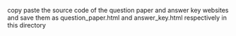 copy paste the source code of the question paper and answer key websites and save them as question_paper.html and answer_key.html respectively in this directory